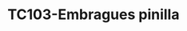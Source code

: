 ---
title: "TC103-Embragues pinilla"
url: /fusagasuga/tc103-embragues-pinilla/
shop: Autowerkstatt
---